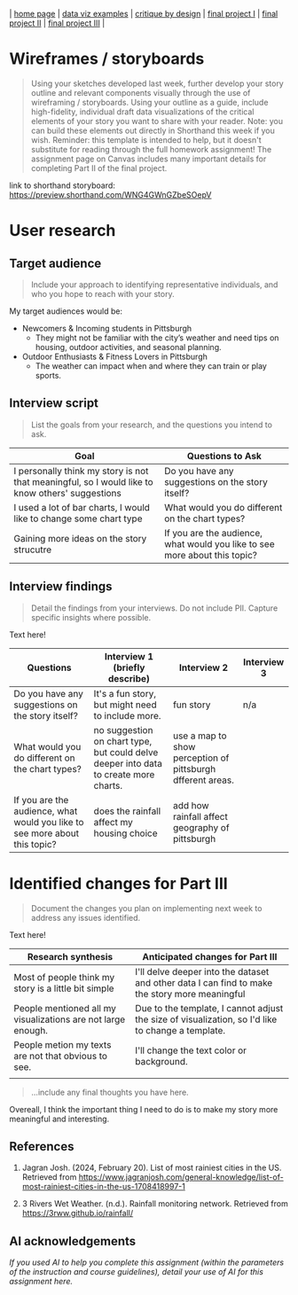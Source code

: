 | [home page](https://cmustudent.github.io/tswd-portfolio-templates/) | [data viz examples](dataviz-examples) | [critique by design](critique-by-design) | [final project I](final-project-part-one) | [final project II](final-project-part-two) | [final project III](final-project-part-three) |

# Wireframes / storyboards
> Using your sketches developed last week, further develop your story outline and relevant components visually through the use of wireframing / storyboards. Using your outline as a guide, include high-fidelity, individual draft data visualizations of the critical elements of your story you want to share with your reader. Note: you can build these elements out directly in Shorthand this week if you wish.  Reminder: this template is intended to help, but it doesn't substitute for reading through the full homework assignment!  The assignment page on Canvas includes many important details for completing Part II of the final project. 

link to shorthand storyboard:
https://preview.shorthand.com/WNG4GWnGZbeSOepV

# User research 

## Target audience
> Include your approach to identifying representative individuals, and who you hope to reach with your story. 

My target audiences would be:
- Newcomers & Incoming students in Pittsburgh
  - They might not be familiar with the city’s weather and need tips on housing, outdoor activities, and seasonal planning.
- Outdoor Enthusiasts & Fitness Lovers in Pittsburgh
  - The weather can impact when and where they can train or play sports.

## Interview script
> List the goals from your research, and the questions you intend to ask. 



| Goal | Questions to Ask |
|------|------------------|
|I personally think my story is not that meaningful, so I would like to know others' suggestions   | Do you have any suggestions on the story itself?                  |
| I used a lot of bar charts, I would like to change some chart type    | What would you do different on the chart types?                 |
| Gaining more ideas on the story strucutre    | If you are the audience, what would you like to see more about this topic?                 |




## Interview findings
> Detail the findings from your interviews.  Do not include PII.  Capture specific insights where possible.

Text here!

| Questions               | Interview 1 (briefly describe) | Interview 2 | Interview 3 |
|-------------------------|--------------------------------|-------------|-------------|
| Do you have any suggestions on the story itself? | It's a fun story, but might need to include more.          |  fun story           |      n/a       |
| What would you do different on the chart types?                        |no suggestion on chart type, but could delve deeper into data to create more charts.                           |use a map to show perception of pittsburgh dfferent areas.        |             |
|       If you are the audience, what would you like to see more about this topic?                  |   does the rainfall affect my housing choice                         |      add how rainfall affect geography of pittsburgh       |             |


# Identified changes for Part III
> Document the changes you plan on implementing next week to address any issues identified.  

Text here!

| Research synthesis                       | Anticipated changes for Part III                                                |
|------------------------------------------|---------------------------------------------------------------------------------|
| Most of people think my story is a little bit simple| I'll delve deeper into the dataset and other data I can find to make the story more meaningful |
| People mentioned all my visualizations are not large enough.| Due to the template, I cannot adjust the size of visualization, so I'd like to change a template.  |
| People metion my texts are not that obvious to see.| I'll change the text color or background.                                                |
|                                          |                                                                                 |


> ...include any final thoughts you have here. 

Overeall, I think the important thing I need to do is to make my story more meaningful and interesting.

## References
1. Jagran Josh. (2024, February 20). List of most rainiest cities in the US. Retrieved from https://www.jagranjosh.com/general-knowledge/list-of-most-rainiest-cities-in-the-us-1708418997-1

2. 3 Rivers Wet Weather. (n.d.). Rainfall monitoring network. Retrieved from https://3rww.github.io/rainfall/

## AI acknowledgements
_If you used AI to help you complete this assignment (within the parameters of the instruction and course guidelines), detail your use of AI for this assignment here._

